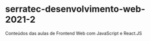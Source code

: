 # serratec-desenvolvimento-web-2021-2
Conteúdos das aulas de Frontend Web com JavaScript e React.JS

